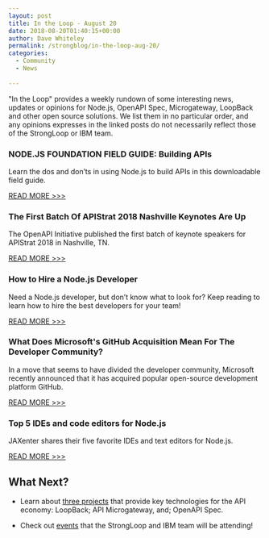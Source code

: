 ```yaml
---
layout: post
title: In the Loop - August 20
date: 2018-08-20T01:40:15+00:00
author: Dave Whiteley
permalink: /strongblog/in-the-loop-aug-20/
categories:
  - Community
  - News
  
---
```

"In the Loop" provides a weekly rundown of some interesting news, updates or opinions for Node.js, OpenAPI Spec, Microgateway, LoopBack and other open source solutions. We list them in no particular order, and any opinions expresses in the linked posts do not necessarily reflect those of the StrongLoop or IBM team.
<!--more-->

### NODE.JS FOUNDATION FIELD GUIDE: Building APIs

Learn the dos and don’ts in using Node.js to build APIs in this downloadable field guide.

[READ MORE >>>](https://foundation.nodejs.org/wp-content/uploads/sites/50/2018/07/NodeJS_FieldGuide_Building_APIs_FINAL717.pdf)

### The First Batch Of APIStrat 2018 Nashville Keynotes Are Up

The OpenAPI Initiative published  the first batch of keynote speakers for APIStrat 2018 in Nashville, TN. 

[READ MORE >>>](https://www.openapis.org/blog/2018/08/02/APIStrat-2018-Nashville-Keynotes)

### How to Hire a Node.js Developer

Need a Node.js developer, but don’t know what to look for? Keep reading to learn how to hire the best developers for your team!

[READ MORE >>>](https://www.techworm.net/2018/08/how-to-hire-node-js-developer.html)

### What Does Microsoft's GitHub Acquisition Mean For The Developer Community?

In a move that seems to have divided the developer community, Microsoft recently announced that it has acquired popular open-source development platform GitHub. 

[READ MORE >>>](https://www.forbes.com/sites/forbestechcouncil/2018/07/30/what-does-microsofts-github-acquisition-mean-for-the-developer-community/#3ca6651c556b)

### Top 5 IDEs and code editors for Node.js

JAXenter shares their five favorite IDEs and text editors for Node.js.

[READ MORE >>>](https://jaxenter.com/top-5-ides-node-js-147667.html)

## What Next?

* Learn about [three projects](https://strongloop.com/projects/) that provide key technologies for the API economy: LoopBack; API Microgateway, and; OpenAPI Spec. 

* Check out [events](https://strongloop.com/events/) that the StrongLoop and IBM team will be attending!
